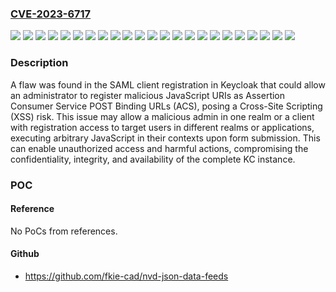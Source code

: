 ### [CVE-2023-6717](https://cve.mitre.org/cgi-bin/cvename.cgi?name=CVE-2023-6717)
![](https://img.shields.io/static/v1?label=Product&message=Migration%20Toolkit%20for%20Applications%206&color=blue)
![](https://img.shields.io/static/v1?label=Product&message=Migration%20Toolkit%20for%20Applications%207&color=blue)
![](https://img.shields.io/static/v1?label=Product&message=RHOSS-1.33-RHEL-8&color=blue)
![](https://img.shields.io/static/v1?label=Product&message=RHPAM%207.13.5%20async&color=blue)
![](https://img.shields.io/static/v1?label=Product&message=Red%20Hat%20AMQ%20Broker%207&color=blue)
![](https://img.shields.io/static/v1?label=Product&message=Red%20Hat%20Data%20Grid%208&color=blue)
![](https://img.shields.io/static/v1?label=Product&message=Red%20Hat%20Decision%20Manager%207&color=blue)
![](https://img.shields.io/static/v1?label=Product&message=Red%20Hat%20Developer%20Hub&color=blue)
![](https://img.shields.io/static/v1?label=Product&message=Red%20Hat%20Fuse%207&color=blue)
![](https://img.shields.io/static/v1?label=Product&message=Red%20Hat%20JBoss%20Data%20Grid%207&color=blue)
![](https://img.shields.io/static/v1?label=Product&message=Red%20Hat%20JBoss%20Enterprise%20Application%20Platform%206&color=blue)
![](https://img.shields.io/static/v1?label=Product&message=Red%20Hat%20JBoss%20Enterprise%20Application%20Platform%207&color=blue)
![](https://img.shields.io/static/v1?label=Product&message=Red%20Hat%20JBoss%20Enterprise%20Application%20Platform%208&color=blue)
![](https://img.shields.io/static/v1?label=Product&message=Red%20Hat%20JBoss%20Enterprise%20Application%20Platform%20Expansion%20Pack&color=blue)
![](https://img.shields.io/static/v1?label=Product&message=Red%20Hat%20OpenShift%20GitOps&color=blue)
![](https://img.shields.io/static/v1?label=Product&message=Red%20Hat%20Process%20Automation%207&color=blue)
![](https://img.shields.io/static/v1?label=Product&message=Red%20Hat%20Single%20Sign-On%207&color=blue)
![](https://img.shields.io/static/v1?label=Product&message=Red%20Hat%20build%20of%20Apicurio%20Registry&color=blue)
![](https://img.shields.io/static/v1?label=Product&message=Red%20Hat%20build%20of%20Keycloak%2022&color=blue)
![](https://img.shields.io/static/v1?label=Product&message=Red%20Hat%20build%20of%20Keycloak%2022.0.10&color=blue)
![](https://img.shields.io/static/v1?label=Product&message=Red%20Hat%20build%20of%20Quarkus&color=blue)
![](https://img.shields.io/static/v1?label=Version&message=n%2Fa&color=blue)
![](https://img.shields.io/static/v1?label=Vulnerability&message=Improper%20Neutralization%20of%20Input%20During%20Web%20Page%20Generation%20('Cross-site%20Scripting')&color=brighgreen)

### Description

A flaw was found in the SAML client registration in Keycloak that could allow an administrator to register malicious JavaScript URIs as Assertion Consumer Service POST Binding URLs (ACS), posing a Cross-Site Scripting (XSS) risk. This issue may allow a malicious admin in one realm or a client with registration access to target users in different realms or applications, executing arbitrary JavaScript in their contexts upon form submission. This can enable unauthorized access and harmful actions, compromising the confidentiality, integrity, and availability of the complete KC instance.

### POC

#### Reference
No PoCs from references.

#### Github
- https://github.com/fkie-cad/nvd-json-data-feeds

